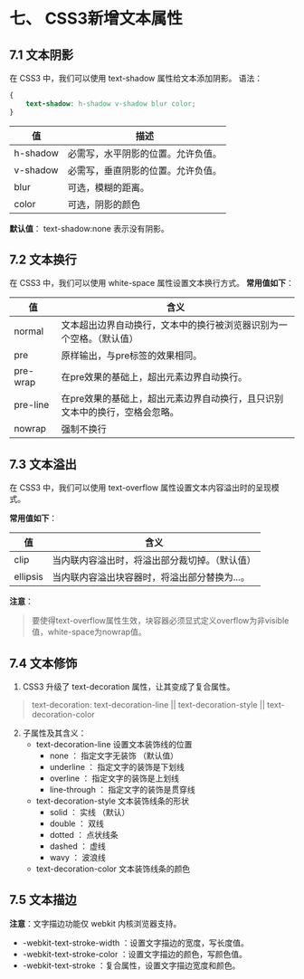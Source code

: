 # 七、 CSS3新增文本属性
## 7.1 文本阴影 
在 CSS3 中，我们可以使用 text-shadow 属性给文本添加阴影。
语法：
```css
{
    text-shadow: h-shadow v-shadow blur color;
} 
```

| 值            | 描述                |
|--------------|-------------------|
|     h-shadow | 必需写，水平阴影的位置。允许负值。 |
|     v-shadow | 必需写，垂直阴影的位置。允许负值。 |
|     blur     | 可选，模糊的距离。         |
|     color    | 可选，阴影的颜色          |

**默认值**： text-shadow:none 表示没有阴影。

## 7.2 文本换行 
在 CSS3 中，我们可以使用 white-space 属性设置文本换行方式。 
**常用值如下**：

| 值        | 含义                                      |
|----------|-----------------------------------------|
| normal   | 文本超出边界自动换行，文本中的换行被浏览器识别为一个空格。（默认值）      |
| pre      | 原样输出，与pre标签的效果相同。                       |
| pre-wrap | 在pre效果的基础上，超出元素边界自动换行。                  |
| pre-line | 在pre效果的基础上，超出元素边界自动换行，且只识别文本中的换行，空格会忽略。 |
| nowrap   | 强制不换行                                   |

   
## 7.3 文本溢出 
在 CSS3 中，我们可以使用 text-overflow 属性设置文本内容溢出时的呈现模式。

**常用值如下**： 

| 值        | 含义                       |
|----------|--------------------------|
| clip     | 当内联内容溢出时，将溢出部分裁切掉。（默认值）  |
| ellipsis | 当内联内容溢出块容器时，将溢出部分替换为...。 |

**注意**：
>要使得text-overflow属性生效，块容器必须显式定义overflow为非visible值，white-space为nowrap值。

## 7.4 文本修饰
1. CSS3 升级了 text-decoration 属性，让其变成了复合属性。
>    text-decoration: text-decoration-line || text-decoration-style || text-decoration-color
2. 子属性及其含义：
    - text-decoration-line 设置文本装饰线的位置
        - none ： 指定文字无装饰 （默认值）
        - underline ： 指定文字的装饰是下划线
        - overline ： 指定文字的装饰是上划线
        - line-through ： 指定文字的装饰是贯穿线
    - text-decoration-style 文本装饰线条的形状
        - solid ： 实线 （默认）
        - double ： 双线
        - dotted ： 点状线条
        - dashed ： 虚线
        - wavy ： 波浪线
    - text-decoration-color 文本装饰线条的颜色
## 7.5 文本描边
**注意**：文字描边功能仅 webkit 内核浏览器支持。
- -webkit-text-stroke-width ：设置文字描边的宽度，写长度值。 
- -webkit-text-stroke-color ：设置文字描边的颜色，写颜色值。
- -webkit-text-stroke ：复合属性，设置文字描边宽度和颜色。
